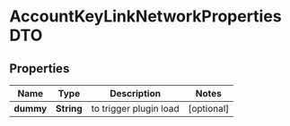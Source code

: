 

# AccountKeyLinkNetworkPropertiesDTO


## Properties

| Name | Type | Description | Notes |
|------------ | ------------- | ------------- | -------------|
|**dummy** | **String** | to trigger plugin load |  [optional] |



